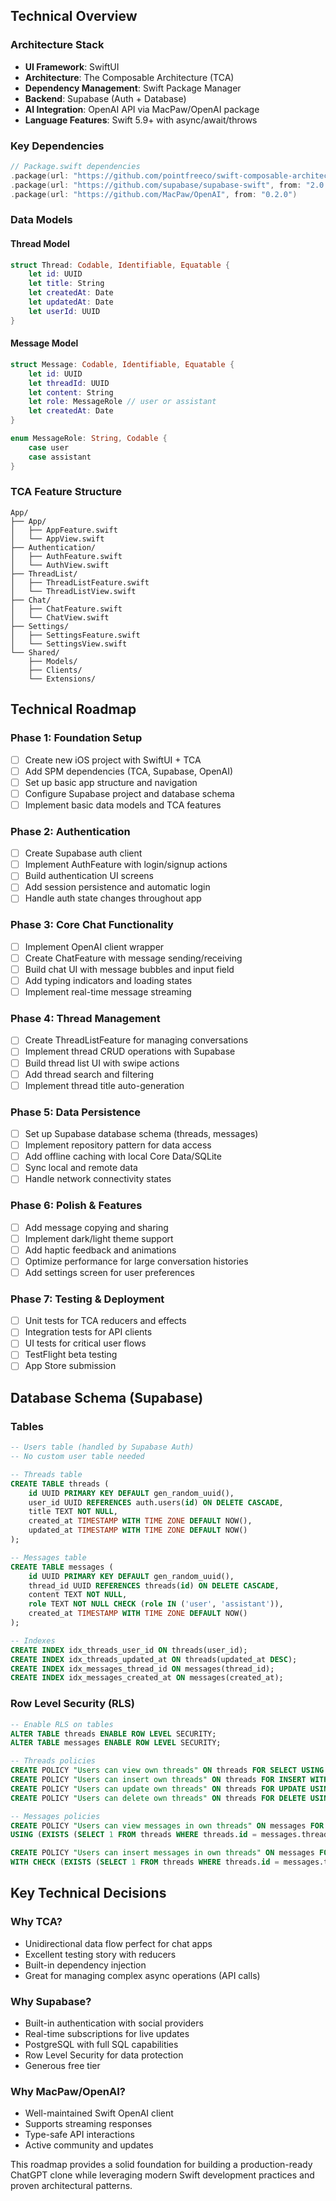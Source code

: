 ## Technical Overview

### Architecture Stack
- **UI Framework**: SwiftUI
- **Architecture**: The Composable Architecture (TCA)
- **Dependency Management**: Swift Package Manager
- **Backend**: Supabase (Auth + Database)
- **AI Integration**: OpenAI API via MacPaw/OpenAI package
- **Language Features**: Swift 5.9+ with async/await/throws

### Key Dependencies
```swift
// Package.swift dependencies
.package(url: "https://github.com/pointfreeco/swift-composable-architecture", from: "1.0.0"),
.package(url: "https://github.com/supabase/supabase-swift", from: "2.0.0"),
.package(url: "https://github.com/MacPaw/OpenAI", from: "0.2.0")
```

### Data Models

#### Thread Model
```swift
struct Thread: Codable, Identifiable, Equatable {
    let id: UUID
    let title: String
    let createdAt: Date
    let updatedAt: Date
    let userId: UUID
}
```

#### Message Model
```swift
struct Message: Codable, Identifiable, Equatable {
    let id: UUID
    let threadId: UUID
    let content: String
    let role: MessageRole // user or assistant
    let createdAt: Date
}

enum MessageRole: String, Codable {
    case user
    case assistant
}
```

### TCA Feature Structure
```
App/
├── App/
│   ├── AppFeature.swift
│   └── AppView.swift
├── Authentication/
│   ├── AuthFeature.swift
│   └── AuthView.swift
├── ThreadList/
│   ├── ThreadListFeature.swift
│   └── ThreadListView.swift
├── Chat/
│   ├── ChatFeature.swift
│   └── ChatView.swift
├── Settings/
│   ├── SettingsFeature.swift
│   └── SettingsView.swift
└── Shared/
    ├── Models/
    ├── Clients/
    └── Extensions/
```

## Technical Roadmap

### Phase 1: Foundation Setup
- [ ] Create new iOS project with SwiftUI + TCA
- [ ] Add SPM dependencies (TCA, Supabase, OpenAI)
- [ ] Set up basic app structure and navigation
- [ ] Configure Supabase project and database schema
- [ ] Implement basic data models and TCA features

### Phase 2: Authentication
- [ ] Create Supabase auth client
- [ ] Implement AuthFeature with login/signup actions
- [ ] Build authentication UI screens
- [ ] Add session persistence and automatic login
- [ ] Handle auth state changes throughout app

### Phase 3: Core Chat Functionality
- [ ] Implement OpenAI client wrapper
- [ ] Create ChatFeature with message sending/receiving
- [ ] Build chat UI with message bubbles and input field
- [ ] Add typing indicators and loading states
- [ ] Implement real-time message streaming

### Phase 4: Thread Management
- [ ] Create ThreadListFeature for managing conversations
- [ ] Implement thread CRUD operations with Supabase
- [ ] Build thread list UI with swipe actions
- [ ] Add thread search and filtering
- [ ] Implement thread title auto-generation

### Phase 5: Data Persistence
- [ ] Set up Supabase database schema (threads, messages)
- [ ] Implement repository pattern for data access
- [ ] Add offline caching with local Core Data/SQLite
- [ ] Sync local and remote data
- [ ] Handle network connectivity states

### Phase 6: Polish & Features
- [ ] Add message copying and sharing
- [ ] Implement dark/light theme support
- [ ] Add haptic feedback and animations
- [ ] Optimize performance for large conversation histories
- [ ] Add settings screen for user preferences

### Phase 7: Testing & Deployment
- [ ] Unit tests for TCA reducers and effects
- [ ] Integration tests for API clients
- [ ] UI tests for critical user flows
- [ ] TestFlight beta testing
- [ ] App Store submission

## Database Schema (Supabase)

### Tables
```sql
-- Users table (handled by Supabase Auth)
-- No custom user table needed

-- Threads table
CREATE TABLE threads (
    id UUID PRIMARY KEY DEFAULT gen_random_uuid(),
    user_id UUID REFERENCES auth.users(id) ON DELETE CASCADE,
    title TEXT NOT NULL,
    created_at TIMESTAMP WITH TIME ZONE DEFAULT NOW(),
    updated_at TIMESTAMP WITH TIME ZONE DEFAULT NOW()
);

-- Messages table
CREATE TABLE messages (
    id UUID PRIMARY KEY DEFAULT gen_random_uuid(),
    thread_id UUID REFERENCES threads(id) ON DELETE CASCADE,
    content TEXT NOT NULL,
    role TEXT NOT NULL CHECK (role IN ('user', 'assistant')),
    created_at TIMESTAMP WITH TIME ZONE DEFAULT NOW()
);

-- Indexes
CREATE INDEX idx_threads_user_id ON threads(user_id);
CREATE INDEX idx_threads_updated_at ON threads(updated_at DESC);
CREATE INDEX idx_messages_thread_id ON messages(thread_id);
CREATE INDEX idx_messages_created_at ON messages(created_at);
```

### Row Level Security (RLS)
```sql
-- Enable RLS on tables
ALTER TABLE threads ENABLE ROW LEVEL SECURITY;
ALTER TABLE messages ENABLE ROW LEVEL SECURITY;

-- Threads policies
CREATE POLICY "Users can view own threads" ON threads FOR SELECT USING (auth.uid() = user_id);
CREATE POLICY "Users can insert own threads" ON threads FOR INSERT WITH CHECK (auth.uid() = user_id);
CREATE POLICY "Users can update own threads" ON threads FOR UPDATE USING (auth.uid() = user_id);
CREATE POLICY "Users can delete own threads" ON threads FOR DELETE USING (auth.uid() = user_id);

-- Messages policies  
CREATE POLICY "Users can view messages in own threads" ON messages FOR SELECT 
USING (EXISTS (SELECT 1 FROM threads WHERE threads.id = messages.thread_id AND threads.user_id = auth.uid()));

CREATE POLICY "Users can insert messages in own threads" ON messages FOR INSERT 
WITH CHECK (EXISTS (SELECT 1 FROM threads WHERE threads.id = messages.thread_id AND threads.user_id = auth.uid()));
```

## Key Technical Decisions

### Why TCA?
- Unidirectional data flow perfect for chat apps
- Excellent testing story with reducers
- Built-in dependency injection
- Great for managing complex async operations (API calls)

### Why Supabase?
- Built-in authentication with social providers
- Real-time subscriptions for live updates
- PostgreSQL with full SQL capabilities
- Row Level Security for data protection
- Generous free tier

### Why MacPaw/OpenAI?
- Well-maintained Swift OpenAI client
- Supports streaming responses
- Type-safe API interactions
- Active community and updates

This roadmap provides a solid foundation for building a production-ready ChatGPT clone while leveraging modern Swift development practices and proven architectural patterns.